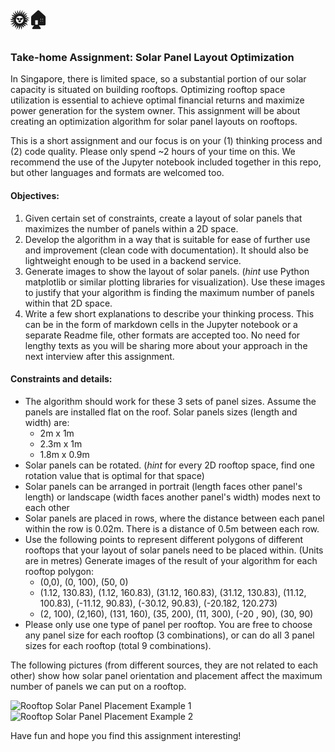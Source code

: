 # 🌞🏠
### Take-home Assignment: Solar Panel Layout Optimization 

In Singapore, there is limited space, so a substantial portion of our solar capacity is situated on building rooftops. Optimizing rooftop space utilization is essential to achieve optimal financial returns and maximize power generation for the system owner. This assignment will be about creating an optimization algorithm for solar panel layouts on rooftops. 

This is a short assignment and our focus is on your (1) thinking process and (2) code quality. Please only spend ~2 hours of your time on this. We recommend the use of the Jupyter notebook included together in this repo, but other languages and formats are welcomed too. 


#### Objectives: 
1. Given certain set of constraints, create a layout of solar panels that maximizes the number of panels within a 2D space. 
2. Develop the algorithm in a way that is suitable for ease of further use and improvement (clean code with documentation). It should also be lightweight enough to be used in a backend service. 
3. Generate images to show the layout of solar panels. (*hint* use Python matplotlib or similar plotting libraries for visualization). Use these images to justify that your algorithm is finding the maximum number of panels within that 2D space. 
4. Write a few short explanations to describe your thinking process. This can be in the form of markdown cells in the Jupyter notebook or a separate Readme file, other formats are accepted too. No need for lengthy texts as you will be sharing more about your approach in the next interview after this assignment. 


#### Constraints and details: 
- The algorithm should work for these 3 sets of panel sizes. Assume the panels are installed flat on the roof. Solar panels sizes (length and width) are: 
    - 2m x 1m
    - 2.3m x 1m
    - 1.8m x 0.9m 
- Solar panels can be rotated. (*hint* for every 2D rooftop space, find one rotation value that is optimal for that space)
- Solar panels can be arranged in portrait (length faces other panel's length) or landscape (width faces another panel's width) modes next to each other 
- Solar panels are placed in rows, where the distance between each panel within the row is 0.02m. There is a distance of 0.5m between each row. 
- Use the following points to represent different polygons of different rooftops that your layout of solar panels need to be placed within. (Units are in metres) Generate images of the result of your algorithm for each rooftop polygon:  
    - (0,0), (0, 100), (50, 0) 
    - (1.12, 130.83), (1.12, 160.83), (31.12, 160.83), (31.12, 130.83), (11.12, 100.83), (-11.12, 90.83), (-30.12, 90.83), (-20.182, 120.273) 
    - (2, 100), (2,160), (131, 160), (35, 200), (11, 300), (-20 , 90), (30, 90) 
- Please only use one type of panel per rooftop. You are free to choose any panel size for each rooftop (3 combinations), or can do all 3 panel sizes for each rooftop (total 9 combinations). 


The following pictures (from different sources, they are not related to each other) show how solar panel orientation and placement affect the maximum number of panels we can put on a rooftop. 

![Rooftop Solar Panel Placement Example 1](https://www.mdpi.com/remotesensing/remotesensing-15-01356/article_deploy/html/images/remotesensing-15-01356-g005-550.jpg )  
![Rooftop Solar Panel Placement Example 2](https://ars.els-cdn.com/content/image/1-s2.0-S0198971523000893-gr13.jpg)

Have fun and hope you find this assignment interesting! 